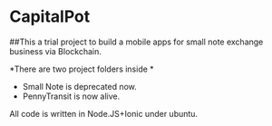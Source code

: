 # CapitalPot

##This a trial project to build a mobile apps for small note exchange business via Blockchain.

*There are two project folders inside *
- Small Note is deprecated now.
- PennyTransit is now alive.

All code is written in Node.JS+Ionic under ubuntu.



